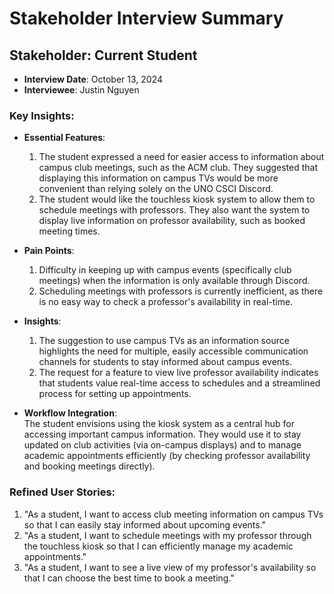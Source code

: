 # Stakeholder Interview Summary

## Stakeholder: Current Student
- **Interview Date**: October 13, 2024
- **Interviewee**: Justin Nguyen

### Key Insights:
- **Essential Features**:  
  1. The student expressed a need for easier access to information about campus club meetings, such as the ACM club. They suggested that displaying this information on campus TVs would be more convenient than relying solely on the UNO CSCI Discord.
  2. The student would like the touchless kiosk system to allow them to schedule meetings with professors. They also want the system to display live information on professor availability, such as booked meeting times.

- **Pain Points**:  
  1. Difficulty in keeping up with campus events (specifically club meetings) when the information is only available through Discord.
  2. Scheduling meetings with professors is currently inefficient, as there is no easy way to check a professor's availability in real-time.

- **Insights**:  
  1. The suggestion to use campus TVs as an information source highlights the need for multiple, easily accessible communication channels for students to stay informed about campus events.
  2. The request for a feature to view live professor availability indicates that students value real-time access to schedules and a streamlined process for setting up appointments.

- **Workflow Integration**:  
  The student envisions using the kiosk system as a central hub for accessing important campus information. They would use it to stay updated on club activities (via on-campus displays) and to manage academic appointments efficiently (by checking professor availability and booking meetings directly).

### Refined User Stories:
1. "As a student, I want to access club meeting information on campus TVs so that I can easily stay informed about upcoming events."
2. "As a student, I want to schedule meetings with my professor through the touchless kiosk so that I can efficiently manage my academic appointments."
3. "As a student, I want to see a live view of my professor's availability so that I can choose the best time to book a meeting."